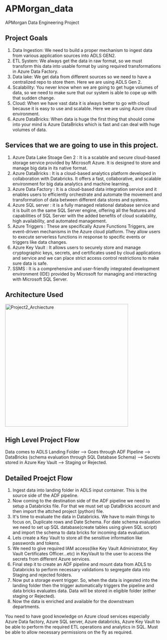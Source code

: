 # APMorgan_data
APMorgan Data Engineering Project

## Project Goals

1. Data Ingestion: We need to build a proper mechanism to ingest data from various application sources into ADLS GEN2.
2. ETL System: We always get the data in raw format, so we must transform this data into usable format by using required transformations in Azure Data Factory.
3. Data lake: We get data from different sources so we need to have a centralized repo to store them. Here we are using ADLS Gen 2.
4. Scalability: You never know when we are going to get huge volumes of data, so we need to make sure that our system is able to cope up with that sudden change.
5. Cloud: When we have vast data it is always better to go with cloud because it is easy to use and scalable. Here we are using Azure cloud environment.
6. Azure DataBricks: When data is huge the first thing that should come into your mind is Azure DataBricks which is fast and can deal with huge volumes of data.

## Services that we are going to use in this project.

1. Azure Data Lake Stoage Gen 2 : It is a scalable and secure cloud-based storage service provided by Microsoft Azure. It is designed to store and manage big data in its native format.
2. Azure DataBricks : It is a cloud-based analytics platform developed in collaboration with Databricks. It offers a fast, collaborative, and scalable environment for big data analytics and machine learning.
3. Azure Data Factory : It is a cloud-based data integration service and it enables users to efficiently orchestrate and automate the movement and transformation of data between different data stores and systems.
4. Azure SQL server : it is a fully managed relational database service and it is built on the same SQL Server engine, offering all the features and capabilities of SQL Server with the added benefits of cloud scalability, high availability, and automated management.
5. Azure Triggers : These are specifically Azure Functions Triggers, are event-driven mechanisms in the Azure cloud platform. They allow users to execute serverless functions in response to specific events or triggers like data changes.
6. Azure Key Vault : It allows users to securely store and manage cryptographic keys, secrets, and certificates used by cloud applications and service and we can place strict access control restrictions to make sure data is safe.
7. SSMS : It is a comprehensive and user-friendly integrated development environment (IDE) provided by Microsoft for managing and interacting with Microsoft SQL Server.

## Architecture Used

<img width="394" alt="Project2_Archiecture" src="https://github.com/venkat2705/APMorgan_data/assets/60357150/98b7f013-c878-4a14-9d3f-45f6c310f853">

## High Level Project Flow

Data comes to ADLS Landing Folder --> Goes through ADF Pipeline --> DataBricks (schema evaluation through SQL Database Schema) --> Secrets stored in Azure Key Vault --> Staging or Rejected.

## Detailed Proejct Flow

1. Ingest data into landing folder in ADLS input container. This is the source side of the ADF pipeline.
2. Now coming to the destination side of the ADF pipeline we need to setup a Databricks file. For that we must set up DataBricks account and then import the attched project (python) file.
3. It's time to evaluate the data in Databricks. We have to main things to focus on, Duplicate rows and Date Schema. For date schema evaluation we need to set up SQL database(create tables using given SQL script) and import the schema to data bricks for incoming data evaluation.
4. Lets create a Key Vault to store all the sensitive information like passwords and tokens.
5. We need to give required IAM access(like Key Vault Administrator, Key Vault Certificates Officer...etc) in KeyVault to the user to access the secrets from different Azure services.
6. Final step it to create an ADF pipeline and mount data from ADLS to Databricks to perform necessary validations to segregate data into Staging and rejected folders.
7. Now put a storage event trigger. So, when the data is ingested into the landing folder then the trigger automatically triggers the pipeline and data bricks evaluates data. Data will be stored in eligible folder (either staging or Rejected).
8. Now the data is enriched and available for the downstream departments.

You need to have good knowledge on Azure cloud services especially Azure Data factory, Azure SQL server, Azure databricks, Azure Key Vault to be able to perform the required ETL operations and analytics in SQL. Must be able to allow necessary permissions on the fly as required.

